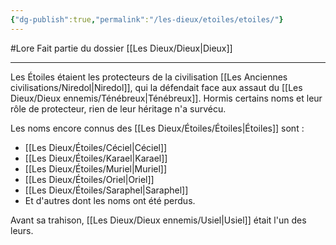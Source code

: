 ```yaml
---
{"dg-publish":true,"permalink":"/les-dieux/etoiles/etoiles/"}
---
```


#Lore 
Fait partie du dossier [[Les Dieux/Dieux\|Dieux]]

-------

Les Étoiles étaient les protecteurs de la civilisation [[Les Anciennes civilisations/Niredol\|Niredol]], qui la défendait face aux assaut du [[Les Dieux/Dieux ennemis/Ténébreux\|Ténébreux]]. Hormis certains noms et leur rôle de protecteur, rien de leur héritage n'a survécu.

Les noms encore connus des [[Les Dieux/Étoiles/Étoiles\|Étoiles]] sont :
- [[Les Dieux/Étoiles/Céciel\|Céciel]]
- [[Les Dieux/Étoiles/Karael\|Karael]]
- [[Les Dieux/Étoiles/Muriel\|Muriel]]
- [[Les Dieux/Étoiles/Oriel\|Oriel]]
- [[Les Dieux/Étoiles/Saraphel\|Saraphel]]
- Et d'autres dont les noms ont été perdus.

Avant sa trahison, [[Les Dieux/Dieux ennemis/Usiel\|Usiel]] était l'un des leurs.